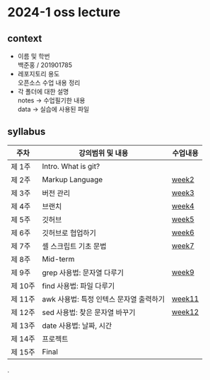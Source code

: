 # 2024-1 oss lecture    
## context    
- 이름 및 학번    
백준홍 / 201901785  
- 레포지토리 용도  
  오픈소스 수업 내용 정리  
- 각 폴더에 대한 설명  
notes -> 수업필기한 내용  
data -> 실습에 사용된 파일  

## syllabus   

| 주차 | 강의범위 및 내용 | 수업내용 |  
| ------ | ------ | ------ |  
| 제 1주 | Intro. What is git? |  
| 제 2주 | Markup Language | [week2](https://github.com/BaekJunehong/oss-git-pratice/blob/main/notes/w02.md) |   
| 제 3주 | 버전 관리 | [week3](https://github.com/BaekJunehong/oss-git-pratice/blob/main/notes/w03.md) |    
| 제 4주 | 브랜치 | [week4](https://github.com/BaekJunehong/oss-git-pratice/blob/main/notes/w04.md) | 
| 제 5주 | 깃허브 | [week5](https://github.com/BaekJunehong/oss-git-pratice/blob/main/notes/w05.md) | 
| 제 6주 | 깃허브로 협업하기 | [week6](https://github.com/BaekJunehong/oss-git-pratice/blob/main/notes/w05.md) | 
| 제 7주 | 셸 스크립트 기초 문법 | [week7](https://github.com/BaekJunehong/oss-git-pratice/blob/main/notes/w06.md) | 
| 제 8주 | Mid-term  |  
| 제 9주 | grep 사용법: 문자열 다루기  | [week9](https://github.com/BaekJunehong/oss-git-pratice/blob/main/notes/w09.md) | 
| 제 10주 | find 사용법: 파일 다루기  |
| 제 11주 | awk 사용법: 특정 인텍스 문자열 출력하기 | [week11](https://github.com/BaekJunehong/oss-git-pratice/blob/main/notes/w11.md) | 
| 제 12주 | sed 사용법: 찾은 문자열 바꾸기 | [week12](https://github.com/BaekJunehong/oss-git-pratice/blob/main/notes/w12.md) | 
| 제 13주 | date 사용법: 날짜, 시간  | 
| 제 14주 | 프로젝트 |
| 제 15주 | Final  |  


.  

